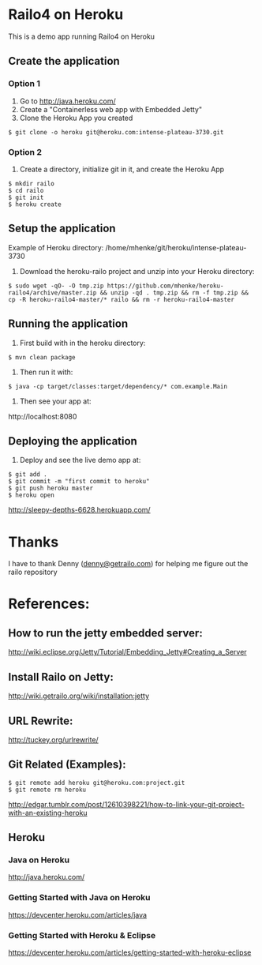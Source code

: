 # Railo4 on Heroku

This is a demo app running Railo4 on Heroku

## Create the application
### Option 1
 1. Go to http://java.heroku.com/
 2. Create a "Containerless web app with Embedded Jetty"
 3. Clone the Heroku App you created

 ```
 $ git clone -o heroku git@heroku.com:intense-plateau-3730.git
 ```

### Option 2 
 1. Create a directory, initialize git in it, and create the Heroku App 

 ```
 $ mkdir railo
 $ cd railo
 $ git init
 $ heroku create
 ```

## Setup the application

  Example of Heroku directory: /home/mhenke/git/heroku/intense-plateau-3730

 1. Download the heroku-railo project and unzip into your Heroku directory:

 ```
 $ sudo wget -qO- -O tmp.zip https://github.com/mhenke/heroku-railo4/archive/master.zip && unzip -qd . tmp.zip && rm -f tmp.zip && cp -R heroku-railo4-master/* railo && rm -r heroku-railo4-master
 ```

## Running the application
 1. First build with in the heroku directory:

 ```
 $ mvn clean package
 ```

 1. Then run it with:
   
 ```
 $ java -cp target/classes:target/dependency/* com.example.Main
 ```
	
 1. Then see your app at:
 
 http://localhost:8080

## Deploying the application
 1. Deploy and see the live demo app at:

 ```
 $ git add .
 $ git commit -m "first commit to heroku"
 $ git push heroku master
 $ heroku open
 ```

 http://sleepy-depths-6628.herokuapp.com/

# Thanks
  I have to thank Denny (denny@getrailo.com) for helping me figure out the railo repository	

# References:
## How to run the jetty embedded server:
  http://wiki.eclipse.org/Jetty/Tutorial/Embedding_Jetty#Creating_a_Server
## Install Railo on Jetty:
  http://wiki.getrailo.org/wiki/installation:jetty
## URL Rewrite:
  http://tuckey.org/urlrewrite/	
## Git Related (Examples):
```
$ git remote add heroku git@heroku.com:project.git
$ git remote rm heroku
```	
http://edgar.tumblr.com/post/12610398221/how-to-link-your-git-project-with-an-existing-heroku
## Heroku
### Java on Heroku
  http://java.heroku.com/
### Getting Started with Java on Heroku 
  https://devcenter.heroku.com/articles/java
### Getting Started with Heroku & Eclipse
  https://devcenter.heroku.com/articles/getting-started-with-heroku-eclipse
